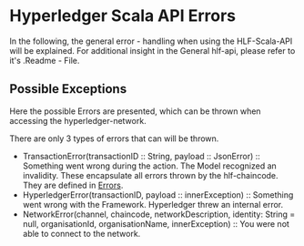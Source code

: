 # <a id="Exceptions" /> Hyperledger Scala API Errors

In the following, the general error - handling when using the HLF-Scala-API will be explained.
For additional insight in the General hlf-api, please refer to it's .Readme - File.

## Possible Exceptions

Here the possible Errors are presented, which can be thrown when accessing the hyperledger-network.

There are only 3 types of errors that can will be thrown.
- TransactionError(transactionID :: String, payload :: JsonError) :: Something went wrong during the action. The Model recognized an invalidity.
  These encapsulate all errors thrown by the hlf-chaincode.
  They are defined in [Errors](hlf_chaincode_api_errors.md#Errors).
- HyperledgerError(transactionID, payload :: innerException) :: Something went wrong with the Framework. Hyperledger threw an internal error.
- NetworkError(channel, chaincode, networkDescription, identity: String = null, organisationId, organisationName, innerException) :: You were not able to connect to the network.
